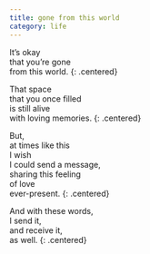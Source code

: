 ```yaml
---
title: gone from this world
category: life
---
```


It’s okay  
that you’re gone  
from this world.
{: .centered}

That space  
that you once filled  
is still alive  
with loving memories.
{: .centered}

But,  
at times like this  
I wish  
I could send a message,  
sharing this feeling  
of love  
ever-present.
{: .centered}

And with these words,  
I send it,  
and receive it,  
as well.
{: .centered}
